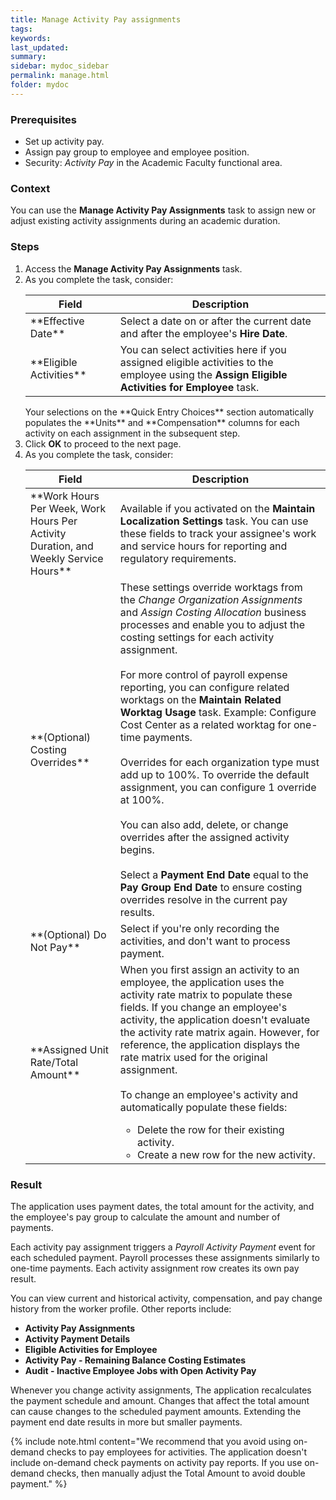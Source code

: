 ```yaml
---
title: Manage Activity Pay assignments
tags:
keywords:
last_updated:
summary:
sidebar: mydoc_sidebar
permalink: manage.html
folder: mydoc
---
```


### Prerequisites
* Set up activity pay.
* Assign pay group to employee and employee position.
* Security: *Activity Pay* in the Academic Faculty functional area.

### Context
You can use the **Manage Activity Pay Assignments** task to assign new or adjust existing activity assignments during an academic duration.

### Steps
1. Access the **Manage Activity Pay Assignments** task.
1. As you complete the task, consider:
    <table>
    <colgroup>
    <col width="30%" />
    <col width="70%" />
    </colgroup>
    <thead>
    <tr class="header">
    <th>Field</th>
    <th>Description</th>
    </tr>
    </thead>
    <tbody>
    <tr>
    <td markdown="span">**Effective Date**</td>
    <td>Select a date on or after the current date and after the employee's <b>Hire Date</b>.
    </td>
    </tr>
    <tr>
    <td markdown="span">**Eligible Activities**</td>
    <td>You can select activities here if you assigned eligible activities to the employee using the <b>Assign Eligible Activities for Employee</b> task.</td>
    </tr>
    </tbody>
    </table>
    Your selections on the **Quick Entry Choices** section automatically populates the **Units** and **Compensation** columns for each activity on each assignment in the subsequent step.
1. Click **OK** to proceed to the next page.
1. As you complete the task, consider:
    <table>
    <colgroup>
    <col width="30%" />
    <col width="70%" />
    </colgroup>
    <thead>
    <tr class="header">
    <th>Field</th>
    <th>Description</th>
    </tr>
    </thead>
    <tbody>
    <tr>
    <td markdown="span">**Work Hours Per Week, Work Hours Per Activity Duration, and Weekly Service Hours**</td>
    <td>Available if you activated on the <b>Maintain Localization Settings</b> task. You can use these fields to track your assignee's work and service hours for reporting and regulatory requirements.
    </td>
    </tr>
    <tr>
    <td markdown="span">**(Optional) Costing Overrides**</td>
    <td>These settings override worktags from the <i>Change Organization Assignments</i> and <i>Assign Costing Allocation</i> business processes and enable you to adjust the costing settings for each activity assignment.<br/><br/>For more control of payroll expense reporting, you can configure related worktags on the <b>Maintain Related Worktag Usage</b> task. Example: Configure Cost Center as a related worktag for one-time payments.<br/><br/>Overrides for each organization type must add up to 100%. To override the default assignment, you can configure 1 override at 100%.<br/><br/>You can also add, delete, or change overrides after the assigned activity begins.<br/><br/>Select a <b>Payment End Date</b> equal to the <b>Pay Group End Date</b> to ensure costing overrides resolve in the current pay results.</td>
    </tr>
    <tr>
    <td markdown="span">**(Optional) Do Not Pay**</td>
    <td>Select if you're only recording the activities, and don't want to process payment.
    </td>
    </tr>
    <tr>
    <td markdown="span">**Assigned Unit Rate/Total Amount**</td>
    <td>When you first assign an activity to an employee, the application uses the activity rate matrix to populate these fields. If you change an employee's activity, the application doesn't evaluate the activity rate matrix again. However, for reference, the application displays the rate matrix used for the original assignment.<br/><br/>To change an employee's activity and automatically populate these fields:
    <ul><li>Delete the row for their existing activity.</li>
    <li>Create a new row for the new activity.</li></ul>
    </td>
    </tr>
    </tbody>
    </table>

### Result
The application uses payment dates, the total amount for the activity, and the employee's pay group to calculate the amount and number of payments.

Each activity pay assignment triggers a *Payroll Activity Payment* event for each scheduled payment. Payroll processes these assignments similarly to one-time payments. Each activity assignment row creates its own pay result.

You can view current and historical activity, compensation, and pay change history from the worker profile. Other reports include:
* **Activity Pay Assignments**
* **Activity Payment Details**
* **Eligible Activities for Employee**
* **Activity Pay - Remaining Balance Costing Estimates**
* **Audit - Inactive Employee Jobs with Open Activity Pay**

Whenever you change activity assignments, The application recalculates the payment schedule and amount. Changes that affect the total amount can cause changes to the scheduled payment amounts. Extending the payment end date results in more but smaller payments.

{% include note.html content="We recommend that you avoid using on-demand checks to pay employees for activities. The application doesn't include on-demand check payments on activity pay reports. If you use on-demand checks, then manually adjust the Total Amount to avoid double payment." %}
